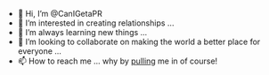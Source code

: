 - 👋 Hi, I’m @CanIGetaPR
- 👀 I’m interested in creating relationships ...
- 🌱 I’m always learning new things ...
- 💞️ I’m looking to collaborate on making the world a better place for everyone ...
- 📫 How to reach me ... why by [pulling](https://github.com/CanIGetaPR/CanIGetaPR/pulls) me in of course!

<!---
CanIGetaPR/CanIGetaPR is a ✨ special ✨ repository because its `README.md` (this file) appears on your GitHub profile.
You can click the Preview link to take a look at your changes.
--->

